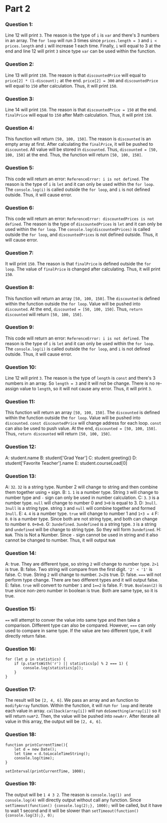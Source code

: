 # Part 2

### Question 1:
Line 12 will print `3`. The reason is the type of `i` is `var` and there's 3 numbers in an array. The `for loop` will run 3 times since `prices.length = 3` and `i < prices.length` and `i` will increase 1 each time. Finally, `i` will equal to 3 at the end and line 12 will print `3` since type `var` can be used within the function. 

### Question 2:
Line 13 will print `150`. The reason is that `discountedPrice` will equal to `price[2] * (1-discount);` at the end. `price[2] = 300` and `discountedPrice` will equal to `150` after calculation. Thus, it will print `150`.

### Question 3:
Line 14 will print `150`. The reason is that `discountedPrice = 150` at the end. `finalPrice` will equal to `150` after Math calculation. Thus, it will print `150`.

### Question 4:
This function will return `[50, 100, 150]`. The reason is `discounted` is an empty array at first. After calculating the `finalPrice`, it will be pushed to `discounted`. All value will be stored in `discounted`. Thus, `discounted = [50, 100, 150]` at the end. Thus, the function will return `[50, 100, 150]`.

### Question 5:
This code will return an error: `ReferenceError: i is not defined`. The reason is the type of `i` is `let` and it can only be used within the `for loop`. The `console.log(i)` is called outside the `for loop`, and `i` is not defined outside. Thus, it will cause error. 

### Question 6:
This code will return an error: `ReferenceError: discountedPrices is not defined`. The reason is the type of `discountedPrices` is `let` and it can only be used within the `for loop`. The `console.log(discountedPrices)` is called outside the `for loop`, and `discountedPrices` is not defined outside. Thus, it will cause error. 

### Question 7:
It will print `150`. The reason is that `finalPrice` is defined outside the `for loop`. The value of `finalPrice` is changed after calculating. Thus, it will print `150`.

### Question 8:
This function will return an array `[50, 100, 150]`. The `discounted` is defined within the function outside the `for loop`. Value will be pushed into `discounted`. At the end, `discounted = [50, 100, 150]`. Thus, `return discounted` will return `[50, 100, 150]`.

### Question 9:
This code will return an error: `ReferenceError: i is not defined`. The reason is the type of `i` is `let` and it can only be used within the `for loop`. The `console.log(i)` is called outside the `for loop`, and `i` is not defined outside. Thus, it will cause error. 

### Question 10:
Line 12 will print `3`. The reason is the type of `length` is `const` and there's 3 numbers in an array. So `length = 3` and it will not be change. There is no re-assign value to `length`, so it will not cause any error. Thus, it will print `3`.

### Question 11:
This function will return an array `[50, 100, 150]`. The `discounted` is defined within the function outside the `for loop`. Value will be pushed into `discounted`. `const discountedPrice` will change address for each loop. `const` can also be used to push value. At the end, `discounted = [50, 100, 150]`. Thus, `return discounted` will return `[50, 100, 150]`.

### Question 12:
A: student.name
B: student['Grad Year']
C: student.greeting()
D: student['Favorite Teacher'].name
E: student.courseLoad[0]


### Question 13:
A: `32`. `32` is a string type. Number 2 will change to string and then combine them together using `+` sign.
B: `1`. `1` is a number type. String `3` will change to number type and `-` sign can only be used in number calculation.
C: `3`. `3` is a number type. `null` will change to number 0 and `3+0` is equal to 3.
D: `3null`. `3null` is a string type. string `3` and `null` will combine together and formed `3null`.
E: `4`. `4` is a number type. `true` will change to number 1 and `1+3 = 4`
F: `0`. `0` is a number type. Since both are not string type, and both can change to number `0`. `0+0=0`. 
G: `3undefined`. `3undefined` is a string type. `3` is a string and `undefined` will be change to string type. So they will form `3undefined`.
H: `NaN`. This is Not a Number. Since `-` sign cannot be used in string and it also cannot be changed to number. Thus, it will output `NaN`

### Question 14:
A: true. They are different type, so string `2` will change to number type. `2>1` is true.
B: false. Two string will compare from the first digit. `'2' < '1'` is false.
C: true. String `2` will change to number. `2=2`is true. 
D: false. `===` will not perform type change. There are two different types and it will output false.
E: false. `true` will convert to number `1` and `1==2` is false. 
F: true. `Boolean(2)` is true since non-zero number in boolean is true. Both are same type, so it is true. 

### Question 15:
`==` will attempt to conver the value into same type and then take a comparison. Different type can also be compared. However, `===` can only used to compare in same type. If the value are two different type, it will directly return false.

### Question 16:
```
for (let p in statistics) {
    if (p.startsWith('r') || statistics[p] % 2 === 1) {
        console.log(statistics[p]);
    }
}
```

### Question 17:
The result will be `[2, 4, 6]`. We pass an array and an function to `modifyArray` function. Within the function, it will run `for loop` and iterate each value in array. `callback(array[i])` will run `doSomething(array[i])` so it will return `num*2`. Then, the value will be pushed into `newArr`. After iterate all value in this array, the output will be `[2, 4, 6]`.

### Question 18:
```
function printCurrentTime(){
    let d = new Date();
    let time = d.toLocaleTimeString();
    console.log(time);
}

setInterval(printCurrentTime, 1000);
```

### Question 19:
The output will be `1 4 3 2`. The reason is `console.log(1) and console.log(4)` will directly output without call any function. Since `setTimeout(function() {console.log(2);}, 1000);` will be called, but it have to wait 1 second and it will be slower than `setTimeout(function() {console.log(3);}, 0);`


